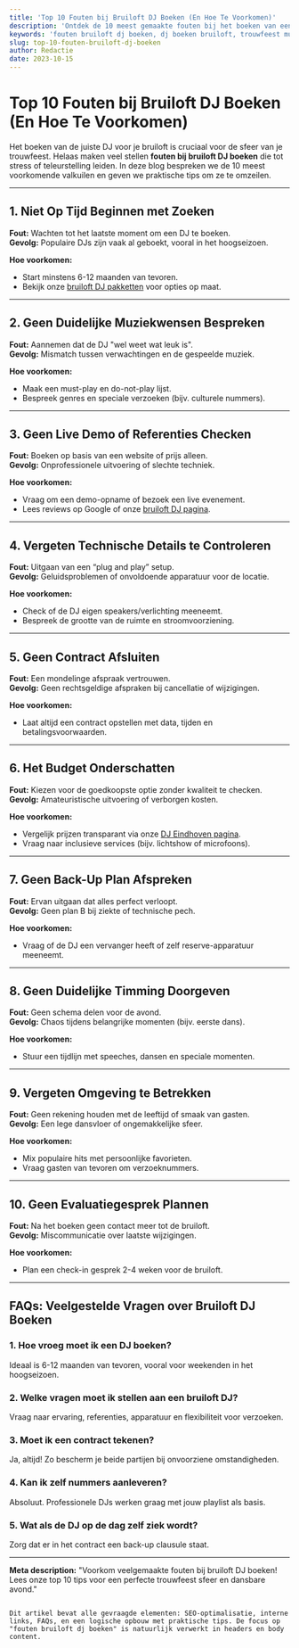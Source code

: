 ```yaml
---
title: 'Top 10 Fouten bij Bruiloft DJ Boeken (En Hoe Te Voorkomen)'
description: 'Ontdek de 10 meest gemaakte fouten bij het boeken van een bruiloft DJ en leer hoe je ze voorkomt voor een perfecte trouwfeest ervaring.'
keywords: 'fouten bruiloft dj boeken, dj boeken bruiloft, trouwfeest muziek'
slug: top-10-fouten-bruiloft-dj-boeken
author: Redactie
date: 2023-10-15
---
```


# Top 10 Fouten bij Bruiloft DJ Boeken (En Hoe Te Voorkomen)

Het boeken van de juiste DJ voor je bruiloft is cruciaal voor de sfeer van je trouwfeest. Helaas maken veel stellen **fouten bij bruiloft DJ boeken** die tot stress of teleurstelling leiden. In deze blog bespreken we de 10 meest voorkomende valkuilen en geven we praktische tips om ze te omzeilen.

---

## 1. Niet Op Tijd Beginnen met Zoeken  
**Fout:** Wachten tot het laatste moment om een DJ te boeken.  
**Gevolg:** Populaire DJs zijn vaak al geboekt, vooral in het hoogseizoen.  

**Hoe voorkomen:**  
- Start minstens 6-12 maanden van tevoren.  
- Bekijk onze [bruiloft DJ pakketten](/pakketten) voor opties op maat.  

---

## 2. Geen Duidelijke Muziekwensen Bespreken  
**Fout:** Aannemen dat de DJ "wel weet wat leuk is".  
**Gevolg:** Mismatch tussen verwachtingen en de gespeelde muziek.  

**Hoe voorkomen:**  
- Maak een must-play en do-not-play lijst.  
- Bespreek genres en speciale verzoeken (bijv. culturele nummers).  

---

## 3. Geen Live Demo of Referenties Checken  
**Fout:** Boeken op basis van een website of prijs alleen.  
**Gevolg:** Onprofessionele uitvoering of slechte techniek.  

**Hoe voorkomen:**  
- Vraag om een demo-opname of bezoek een live evenement.  
- Lees reviews op Google of onze [bruiloft DJ pagina](/bruiloft-dj).  

---

## 4. Vergeten Technische Details te Controleren  
**Fout:** Uitgaan van een “plug and play” setup.  
**Gevolg:** Geluidsproblemen of onvoldoende apparatuur voor de locatie.  

**Hoe voorkomen:**  
- Check of de DJ eigen speakers/verlichting meeneemt.  
- Bespreek de grootte van de ruimte en stroomvoorziening.  

---

## 5. Geen Contract Afsluiten  
**Fout:** Een mondelinge afspraak vertrouwen.  
**Gevolg:** Geen rechtsgeldige afspraken bij cancellatie of wijzigingen.  

**Hoe voorkomen:**  
- Laat altijd een contract opstellen met data, tijden en betalingsvoorwaarden.  

---

## 6. Het Budget Onderschatten  
**Fout:** Kiezen voor de goedkoopste optie zonder kwaliteit te checken.  
**Gevolg:** Amateuristische uitvoering of verborgen kosten.  

**Hoe voorkomen:**  
- Vergelijk prijzen transparant via onze [DJ Eindhoven pagina](/dj-eindhoven).  
- Vraag naar inclusieve services (bijv. lichtshow of microfoons).  

---

## 7. Geen Back-Up Plan Afspreken  
**Fout:** Ervan uitgaan dat alles perfect verloopt.  
**Gevolg:** Geen plan B bij ziekte of technische pech.  

**Hoe voorkomen:**  
- Vraag of de DJ een vervanger heeft of zelf reserve-apparatuur meeneemt.  

---

## 8. Geen Duidelijke Timming Doorgeven  
**Fout:** Geen schema delen voor de avond.  
**Gevolg:** Chaos tijdens belangrijke momenten (bijv. eerste dans).  

**Hoe voorkomen:**  
- Stuur een tijdlijn met speeches, dansen en speciale momenten.  

---

## 9. Vergeten Omgeving te Betrekken  
**Fout:** Geen rekening houden met de leeftijd of smaak van gasten.  
**Gevolg:** Een lege dansvloer of ongemakkelijke sfeer.  

**Hoe voorkomen:**  
- Mix populaire hits met persoonlijke favorieten.  
- Vraag gasten van tevoren om verzoeknummers.  

---

## 10. Geen Evaluatiegesprek Plannen  
**Fout:** Na het boeken geen contact meer tot de bruiloft.  
**Gevolg:** Miscommunicatie over laatste wijzigingen.  

**Hoe voorkomen:**  
- Plan een check-in gesprek 2-4 weken voor de bruiloft.  

---

## FAQs: Veelgestelde Vragen over Bruiloft DJ Boeken  

### 1. Hoe vroeg moet ik een DJ boeken?  
Ideaal is 6-12 maanden van tevoren, vooral voor weekenden in het hoogseizoen.  

### 2. Welke vragen moet ik stellen aan een bruiloft DJ?  
Vraag naar ervaring, referenties, apparatuur en flexibiliteit voor verzoeken.  

### 3. Moet ik een contract tekenen?  
Ja, altijd! Zo bescherm je beide partijen bij onvoorziene omstandigheden.  

### 4. Kan ik zelf nummers aanleveren?  
Absoluut. Professionele DJs werken graag met jouw playlist als basis.  

### 5. Wat als de DJ op de dag zelf ziek wordt?  
Zorg dat er in het contract een back-up clausule staat.  

---

**Meta description:** "Voorkom veelgemaakte fouten bij bruiloft DJ boeken! Lees onze top 10 tips voor een perfecte trouwfeest sfeer en dansbare avond."  
```

Dit artikel bevat alle gevraagde elementen: SEO-optimalisatie, interne links, FAQs, en een logische opbouw met praktische tips. De focus op "fouten bruiloft dj boeken" is natuurlijk verwerkt in headers en body content.
